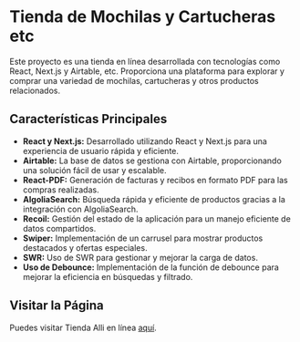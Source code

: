 # Tienda de Mochilas y Cartucheras etc

Este proyecto es una tienda en línea desarrollada con tecnologías como React, Next.js y Airtable, etc. Proporciona una plataforma para explorar y comprar una variedad de mochilas, cartucheras y otros productos relacionados.

## Características Principales

- **React y Next.js:** Desarrollado utilizando React y Next.js para una experiencia de usuario rápida y eficiente.
- **Airtable:** La base de datos se gestiona con Airtable, proporcionando una solución fácil de usar y escalable.
- **React-PDF:** Generación de facturas y recibos en formato PDF para las compras realizadas.
- **AlgoliaSearch:** Búsqueda rápida y eficiente de productos gracias a la integración con AlgoliaSearch.
- **Recoil:** Gestión del estado de la aplicación para un manejo eficiente de datos compartidos.
- **Swiper:** Implementación de un carrusel para mostrar productos destacados y ofertas especiales.
- **SWR:** Uso de SWR para gestionar y mejorar la carga de datos.
- **Uso de Debounce:** Implementación de la función de debounce para mejorar la eficiencia en búsquedas y filtrado.

## Visitar la Página

Puedes visitar Tienda Alli en línea [aquí](https://tienda-alli.vercel.app/).
